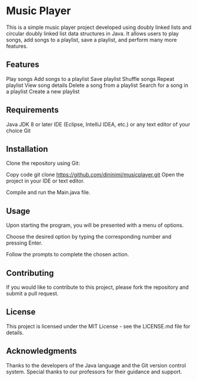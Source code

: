# Music Player

This is a simple music player project developed using doubly linked lists and circular doubly linked list data structures in Java. It allows users to play songs, add songs to a playlist, save a playlist, and perform many more features.

## Features
Play songs
Add songs to a playlist
Save playlist
Shuffle songs
Repeat playlist
View song details
Delete a song from a playlist
Search for a song in a playlist
Create a new playlist
## Requirements
Java JDK 8 or later
IDE (Eclipse, IntelliJ IDEA, etc.) or any text editor of your choice
Git
## Installation
Clone the repository using Git:

Copy code
git clone https://github.com/dininimi/musicplayer.git
Open the project in your IDE or text editor.

Compile and run the Main.java file.

## Usage
Upon starting the program, you will be presented with a menu of options.

Choose the desired option by typing the corresponding number and pressing Enter.

Follow the prompts to complete the chosen action.

## Contributing
If you would like to contribute to this project, please fork the repository and submit a pull request.

## License
This project is licensed under the MIT License - see the LICENSE.md file for details.

## Acknowledgments
Thanks to the developers of the Java language and the Git version control system.
Special thanks to our professors for their guidance and support.
